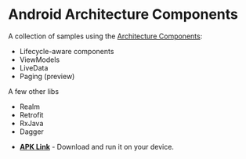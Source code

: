 
Android Architecture Components
===============================

A collection of samples using the [Architecture Components](https://developer.android.com/arch):

- Lifecycle-aware components
- ViewModels
- LiveData
- Paging (preview)


A few other libs

- Realm
- Retrofit
- RxJava
- Dagger



* **[APK Link](https://github.com/dp-singh/github_lookup/blob/master/app/release/app-release.apk)** - Download and run it on your device.




